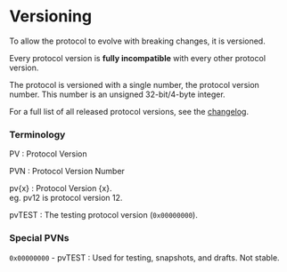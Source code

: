 # Versioning

To allow the protocol to evolve with breaking changes, it is versioned.

Every protocol version is **fully incompatible** with every other protocol 
version.

The protocol is versioned with a single number, the protocol version number.
This number is an unsigned 32-bit/4-byte integer.

For a full list of all released protocol versions, see the [changelog].

### Terminology

PV
: Protocol Version

PVN
: Protocol Version Number

pv{x}
: Protocol Version {x}.  
eg. pv12 is protocol version 12.

pvTEST
: The testing protocol version (`0x00000000`).


### Special PVNs

`0x00000000` - pvTEST
: Used for testing, snapshots, and drafts. Not stable.

[changelog]: ../changelog.md
